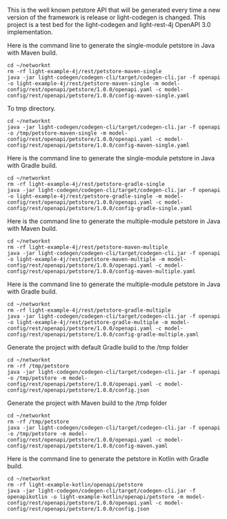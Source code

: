 This is the well known petstore API that will be generated every time a new version of
the framework is release or light-codegen is changed. This project is a test bed for 
the light-codegen and light-rest-4j OpenAPI 3.0 implementation.

Here is the command line to generate the single-module petstore in Java with Maven build.

```
cd ~/networknt
rm -rf light-example-4j/rest/petstore-maven-single
java -jar light-codegen/codegen-cli/target/codegen-cli.jar -f openapi -o light-example-4j/rest/petstore-maven-single -m model-config/rest/openapi/petstore/1.0.0/openapi.yaml -c model-config/rest/openapi/petstore/1.0.0/config-maven-single.yaml
```
To tmp directory.

```
cd ~/networknt
java -jar light-codegen/codegen-cli/target/codegen-cli.jar -f openapi -o /tmp/petstore-maven-single -m model-config/rest/openapi/petstore/1.0.0/openapi.yaml -c model-config/rest/openapi/petstore/1.0.0/config-maven-single.yaml
```

Here is the command line to generate the single-module petstore in Java with Gradle build.

```
cd ~/networknt
rm -rf light-example-4j/rest/petstore-gradle-single
java -jar light-codegen/codegen-cli/target/codegen-cli.jar -f openapi -o light-example-4j/rest/petstore-gradle-single -m model-config/rest/openapi/petstore/1.0.0/openapi.yaml -c model-config/rest/openapi/petstore/1.0.0/config-gradle-single.yaml
```

Here is the command line to generate the multiple-module petstore in Java with Maven build.

```
cd ~/networknt
rm -rf light-example-4j/rest/petstore-maven-multiple
java -jar light-codegen/codegen-cli/target/codegen-cli.jar -f openapi -o light-example-4j/rest/petstore-maven-multiple -m model-config/rest/openapi/petstore/1.0.0/openapi.yaml -c model-config/rest/openapi/petstore/1.0.0/config-maven-multiple.yaml
```

Here is the command line to generate the multiple-module petstore in Java with Gradle build.

```
cd ~/networknt
rm -rf light-example-4j/rest/petstore-gradle-multiple
java -jar light-codegen/codegen-cli/target/codegen-cli.jar -f openapi -o light-example-4j/rest/petstore-gradle-multiple -m model-config/rest/openapi/petstore/1.0.0/openapi.yaml -c model-config/rest/openapi/petstore/1.0.0/config-gradle-multiple.yaml
```

Generate the project with default Gradle build to the /tmp folder

```
cd ~/networknt
rm -rf /tmp/petstore
java -jar light-codegen/codegen-cli/target/codegen-cli.jar -f openapi -o /tmp/petstore -m model-config/rest/openapi/petstore/1.0.0/openapi.yaml -c model-config/rest/openapi/petstore/1.0.0/config.json

```

Generate the project with Maven build to the /tmp folder

```
cd ~/networknt
rm -rf /tmp/petstore
java -jar light-codegen/codegen-cli/target/codegen-cli.jar -f openapi -o /tmp/petstore -m model-config/rest/openapi/petstore/1.0.0/openapi.yaml -c model-config/rest/openapi/petstore/1.0.0/config-maven.yaml

```

Here is the command line to generate the petstore in Kotlin with Gradle build.

```
cd ~/networknt
rm -rf light-example-kotlin/openapi/petstore
java -jar light-codegen/codegen-cli/target/codegen-cli.jar -f openapikotlin -o light-example-kotlin/openapi/petstore -m model-config/rest/openapi/petstore/1.0.0/openapi.yaml -c model-config/rest/openapi/petstore/1.0.0/config.json
```

